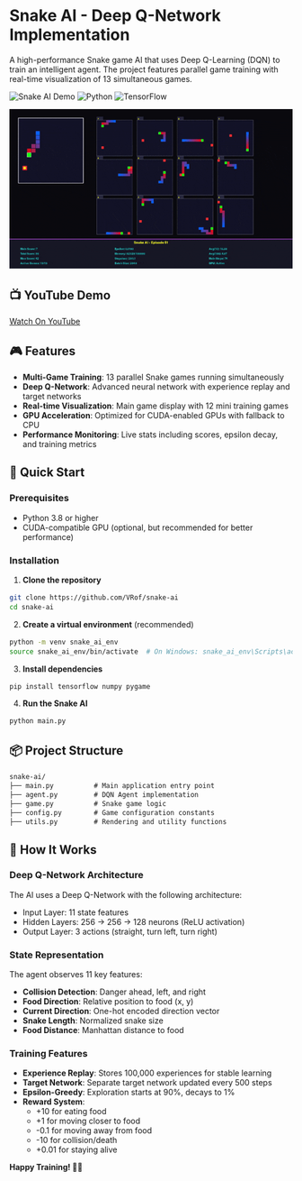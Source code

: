 # Snake AI - Deep Q-Network Implementation

A high-performance Snake game AI that uses Deep Q-Learning (DQN) to train an intelligent agent. The project features parallel game training with real-time visualization of 13 simultaneous games.

![Snake AI Demo](https://img.shields.io/badge/AI-Deep%20Q--Learning-blue) ![Python](https://img.shields.io/badge/Python-3.8+-green) ![TensorFlow](https://img.shields.io/badge/TensorFlow-2.x-orange)

![](https://github.com/VRof/snake-ai/blob/main/demo.gif)

## 📺 YouTube Demo

[Watch On YouTube](https://www.youtube.com/watch?v=ZLUIE2cbBAw)

## 🎮 Features

- **Multi-Game Training**: 13 parallel Snake games running simultaneously
- **Deep Q-Network**: Advanced neural network with experience replay and target networks
- **Real-time Visualization**: Main game display with 12 mini training games
- **GPU Acceleration**: Optimized for CUDA-enabled GPUs with fallback to CPU
- **Performance Monitoring**: Live stats including scores, epsilon decay, and training metrics

## 🚀 Quick Start

### Prerequisites

- Python 3.8 or higher
- CUDA-compatible GPU (optional, but recommended for better performance)

### Installation

1. **Clone the repository**
```bash
git clone https://github.com/VRof/snake-ai
cd snake-ai
```

2. **Create a virtual environment** (recommended)
```bash
python -m venv snake_ai_env
source snake_ai_env/bin/activate  # On Windows: snake_ai_env\Scripts\activate
```

3. **Install dependencies**
```bash
pip install tensorflow numpy pygame
```

4. **Run the Snake AI**
```bash
python main.py
```

## 📦 Project Structure

```
snake-ai/
├── main.py          # Main application entry point
├── agent.py         # DQN Agent implementation
├── game.py          # Snake game logic
├── config.py        # Game configuration constants
├── utils.py         # Rendering and utility functions
```

## 🧠 How It Works

### Deep Q-Network Architecture

The AI uses a Deep Q-Network with the following architecture:
- Input Layer: 11 state features
- Hidden Layers: 256 → 256 → 128 neurons (ReLU activation)
- Output Layer: 3 actions (straight, turn left, turn right)

### State Representation

The agent observes 11 key features:
- **Collision Detection**: Danger ahead, left, and right
- **Food Direction**: Relative position to food (x, y)
- **Current Direction**: One-hot encoded direction vector
- **Snake Length**: Normalized snake size
- **Food Distance**: Manhattan distance to food

### Training Features

- **Experience Replay**: Stores 100,000 experiences for stable learning
- **Target Network**: Separate target network updated every 500 steps
- **Epsilon-Greedy**: Exploration starts at 90%, decays to 1%
- **Reward System**: 
  - +10 for eating food
  - +1 for moving closer to food
  - -0.1 for moving away from food
  - -10 for collision/death
  - +0.01 for staying alive

**Happy Training! 🐍🤖**
